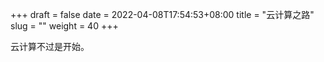 +++ 
draft = false
date = 2022-04-08T17:54:53+08:00
title = "云计算之路"
slug = ""
weight = 40
+++

云计算不过是开始。

